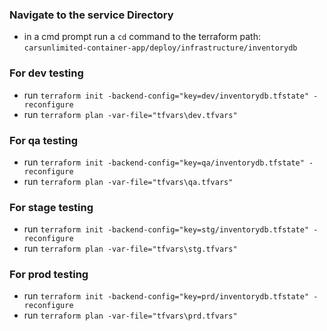 ### Navigate to the service Directory
- in a cmd prompt run a `cd` command to the terraform path:
 `carsunlimited-container-app/deploy/infrastructure/inventorydb`

### For dev testing
- run `terraform init -backend-config="key=dev/inventorydb.tfstate" -reconfigure`
- run `terraform plan -var-file="tfvars\dev.tfvars"`

### For qa testing
- run `terraform init -backend-config="key=qa/inventorydb.tfstate" -reconfigure` 
- run `terraform plan -var-file="tfvars\qa.tfvars"`

### For stage testing
- run `terraform init -backend-config="key=stg/inventorydb.tfstate" -reconfigure` 
- run `terraform plan -var-file="tfvars\stg.tfvars"`

### For prod testing
- run `terraform init -backend-config="key=prd/inventorydb.tfstate" -reconfigure`
- run `terraform plan -var-file="tfvars\prd.tfvars"`